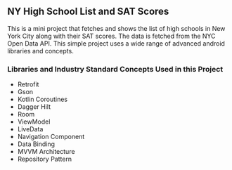 ## NY High School List and SAT Scores
This is a mini project that fetches and shows the list of high schools in New York City along with their SAT scores. 
The data is fetched from the NYC Open Data API. This simple project uses a wide range of advanced android libraries and concepts.

### Libraries and Industry Standard Concepts Used in this Project
- Retrofit
- Gson
- Kotlin Coroutines
- Dagger Hilt
- Room
- ViewModel
- LiveData
- Navigation Component
- Data Binding
- MVVM Architecture
- Repository Pattern